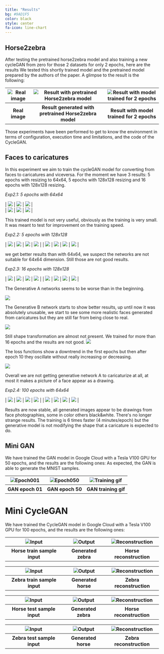 ```yaml
---
title: "Results"
bg: #9AD1F5
color: black
style: center
fa-icon: line-chart
---
```







## Horse2zebra

After testing the pretrained horse2zebra model and also training a new cycleGAN from zero for those 2 datasets for only 2 epochs, here are the results
We tested this shortly trained model and the pretrained model prepared by the authors of the paper. A glimpse to the result is the following:


<table style="width:100%">
  <tr>
    <th><img src="./img/training/pretrained_n02381460_1010_real_A.png" alt="Real image"/>
	</th>
    <th><img src="./img/training/pretrained_n02381460_1010_fake_B.png" alt="Result with pretrained Horse2zebra model"/></th> 
    <th><img src="./img/training/trained_2e_n02381460_1010_fake_B.png" alt="Result with model trained for 2 epochs"/></th>
  </tr>
  <tr>
  <th>Real image</th>
    <th>Result generated with pretrained Horse2zebra model</th> 
    <th>Result with model trained for 2 epochs</th>
  </tr>
</table>

Those experiments have been performed to get to know the environment in terms of configuration, execution time and limitations, and the code of the CycleGAN.


## Faces to caricatures

In this experiment we aim to train the cycleGAN model for converting from faces to caricatures and viceversa. For the moment we have 3 results: 5 epochs with resizing to 64x64, 5 epochs with 128x128 resizing and 16 epochs with 128x128 resizing.

*Exp2.1: 5 epochs with 64x64*	

| ![](./img/training/64x64/64x_006002_real_A.png ) | ![](./img/training/64x64/64x_006007_real_A.png ) | ![](./img/training/64x64/64x_006085_real_A.png) |   
| 	![](./img/training/64x64/64x_006002_fake_B.png ) | 	![](./img/training/64x64/64x_006007_fake_B.png) | ![](./img/training/64x64/64x_006085_fake_B.png ) |


This trained model is not very useful, obviously as the training is very small. It was meant to test for improvement on the training speed.


*Exp2.2: 5 epochs with 128x128*



| ![](./img/training/128x128_5e/006002_real_A.png ) | ![](./img/training/128x128_5e/006007_real_A.png ) | ![](./img/training/128x128_5e/006085_real_A.png ) | ![](./img/training/128x128_5e/006100_real_A.png ) |
|  ![](./img/training/128x128_5e/006002_fake_B.png )  |  ![](./img/training/128x128_5e/006007_fake_B.png ) | ![](./img/training/128x128_5e/006085_fake_B.png ) | ![](./img/training/128x128_5e/006100_fake_B.png ) |


we get better results than with 64x64, we suspect the networks are not suitable for 64x64 dimension. Still those are not good results.


*Exp2.3: 16 epochs with 128x128*

| ![](./img/training/128x128_16e/006002_real_A.png ) | ![](./img/training/128x128_16e/006007_real_A.png ) | ![](./img/training/128x128_16e/006085_real_A.png ) | ![](./img/training/128x128_16e/006100_real_A.png ) |
|  ![](./img/training/128x128_16e/006002_fake_B.png )  |  ![](./img/training/128x128_16e/006007_fake_B.png ) | ![](./img/training/128x128_16e/006085_fake_B.png ) | ![](./img/training/128x128_16e/006100_fake_B.png ) |



The Generative A networks seems to be worse than in the beginning.

![](./img/training/128x128_16e/local_14e_128x128_sample2.png )

The Generative B network starts to show better results, up until now it was absolutely unusable, we start to see some more realistic faces generated from caricatures but they are still far from being close to real.

![](./img/training/128x128_16e/local_13e_128x128_sample9.png )

Still shape transformation are almost not present.
We trained for more than 16 epochs and the results are not good.
![](./img/training/128x128_16e/local_15e_128x128_sample9.png )

The loss functions show a downtrend in the first epochs but then after epoch 10 they oscillate without really increasing or decreasing.

![](./img/training/128x128_16e/local_16e_128x128_losses.png )

Overall we are not getting generative network A to caricaturize at all, at most it makes a picture of a face appear as a drawing.



*Exp2.4: 100 epochs with 64x64*

| ![](./img/training/64x64_100e/006002_real_A.png ) | ![](./img/training/64x64_100e/006007_real_A.png ) | ![](./img/training/64x64_100e/006085_real_A.png ) | ![](./img/training/64x64_100e/006100_real_A.png ) |
|  ![](./img/training/64x64_100e/006002_fake_B.png )  |  ![](./img/training/64x64_100e/006007_fake_B.png ) | ![](./img/training/64x64_100e/006085_fake_B.png ) | ![](./img/training/64x64_100e/006100_fake_B.png ) |

Results are now stable, all generated images appear to be drawings from face photographies, some in color others black&white. There's no longer strange results. The training is 6 times faster (4 minutes/epoch) but the generative model is not modifying the shape that a caricature is expected to do.


## Mini GAN
We have trained the GAN model in Google Cloud with a Tesla V100 GPU for 50 epochs, and the results are the following ones:
As expected, the GAN is able to generate the MNIST samples.

<table style="width:100%">
  <tr>
    <th><img src="./img/GAN_epoch001.png" alt="Epoch001"/></th>
    <th><img src="./img/GAN_epoch050.png" alt="Epoch050"/></th> 
    <th><img src="./img/GAN_generate_animation.gif" alt="Training gif"/></th>
  </tr>
  <tr>
    <th>GAN epoch 01</th>
    <th>GAN epoch 50</th> 
    <th>GAN training gif</th>
  </tr>
</table>


# Mini CycleGAN
We have trained the CycleGAN model in Google Cloud with a Tesla V100 GPU for 100 epochs, and the results are the following ones:

<table style="width:100%">
  <tr>
     <th><img src="./mini-cyclegan-results-images/train-samples-A2B/46_1_input.png" alt="Input"/></th>
     <th><img src="./mini-cyclegan-results-images/train-samples-A2B/46_1_output.png" alt="Output"/></th>
     <th><img src="./mini-cyclegan-results-images/train-samples-A2B/46_1_recon.png" alt="Reconstruction"/></th>
  </tr>
  <tr>
     <th>Horse train sample input</th>
     <th>Generated zebra</th>
     <th>Horse reconstruction</th>
  </tr>
</table>

<table style="width:100%">
  <tr>
    <th><img src="./mini-cyclegan-results-images/train-samples-B2A/48_7_input.png" alt="Input"/></th>
    <th><img src="./mini-cyclegan-results-images/train-samples-B2A/48_7_output.png" alt="Output"/></th>
    <th><img src="./mini-cyclegan-results-images/train-samples-B2A/48_7_recon.png" alt="Reconstruction"/></th>
  </tr>
  <tr>
    <th>Zebra train sample input</th>
    <th>Generated horse</th>
    <th>Zebra reconstruction</th>
  </tr>
</table>

<table style="width:100%">
  <tr>
    <th><img src="./mini-cyclegan-results-images/test-samples-A2B/49_110_input.png" alt="Input"/></th>
    <th><img src="./mini-cyclegan-results-images/test-samples-A2B/49_110_output.png" alt="Output"/></th>
    <th><img src="./mini-cyclegan-results-images/test-samples-A2B/49_110_recon.png" alt="Reconstruction"/></th>
  </tr>
  <tr>
    <th>Horse test sample input</th>
    <th>Generated zebra</th>
    <th>Horse reconstruction</th>
  </tr>
</table>

<table style="width:100%">
  <tr>
    <th><img src="./mini-cyclegan-results-images/train-samples-B2A/49_130_input.png" alt="Input"/></th>
    <th><img src="./mini-cyclegan-results-images/train-samples-B2A/49_130_output.png" alt="Output"/></th>
    <th><img src="./mini-cyclegan-results-images/train-samples-B2A/49_130_recon.png" alt="Reconstruction"/></th>
  </tr>
  <tr>
    <th>Zebra test sample input</th>
    <th>Generated horse</th>
    <th>Zebra reconstruction</th>
  </tr>
</table>


